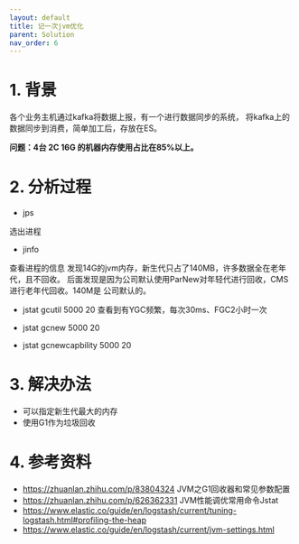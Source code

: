 ```yaml
---
layout: default
title: 记一次jvm优化
parent: Solution
nav_order: 6
---
```


# 1. 背景
各个业务主机通过kafka将数据上报，有一个进行数据同步的系统，
将kafka上的数据同步到消费，简单加工后，存放在ES。 

**问题：4台 2C 16G 的机器内存使用占比在85%以上。**

# 2. 分析过程
- jps

选出进程

- jinfo

查看进程的信息
发现14G的jvm内存，新生代只占了140MB，许多数据全在老年代，且不回收。
后面发现是因为公司默认使用ParNew对年轻代进行回收，CMS进行老年代回收。140M是
公司默认的。

- jstat gcutil 5000 20
查看到有YGC频繁，每次30ms、FGC2小时一次

- jstat gcnew 5000 20
- jstat gcnewcapbility 5000 20

# 3. 解决办法
- 可以指定新生代最大的内存
- 使用G1作为垃圾回收

# 4. 参考资料
- https://zhuanlan.zhihu.com/p/83804324 JVM之G1回收器和常见参数配置
- https://zhuanlan.zhihu.com/p/626362331 JVM性能调优常用命令Jstat
- https://www.elastic.co/guide/en/logstash/current/tuning-logstash.html#profiling-the-heap
- https://www.elastic.co/guide/en/logstash/current/jvm-settings.html